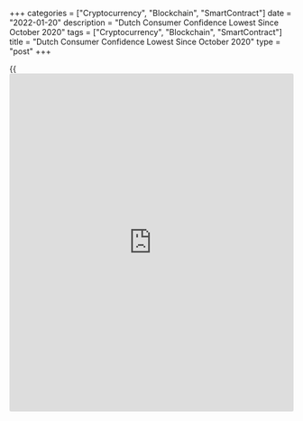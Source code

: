 +++
categories = ["Cryptocurrency", "Blockchain", "SmartContract"]
date = "2022-01-20"
description = "Dutch Consumer Confidence Lowest Since October 2020"
tags = ["Cryptocurrency", "Blockchain", "SmartContract"]
title = "Dutch Consumer Confidence Lowest Since October 2020"
type = "post"
+++

{{<iframe id="large-banner" src="https://www.bounty.group/#slide=10.0" width="100%" height="600" scrolling="no" style="border: 0px solid rgb(216, 221, 230); border-radius: 3px;">}}

The Netherlands' consumer confidence weakened to the lowest since
October 2020, data from the Central Bureau of Statistics showed on
Thursday.

The consumer confidence index decreased to -28 in January from -25 in
December. The score was below the 20-year average of -8 points.

The reading was the lowest since October 2020, when it was -30.

Among components, the economic climate index decreased to -43 in January
from -38 in December. The assessment of the future economic climate and
consumers' opinion on the past economic situation were more negative.

The indicator for willingness to buy fell to -18 in January from -17 in
the previous month.

Separate data from the statistical office showed that the household
consumption increased 8.7 percent year-on-year in November from 8.4
percent in October.

For comments and feedback [contact](https://www.playgroundfx.com/contact/): editorial@rtt[news](https://www.letsplayfx.com/blog/forex-news-website/).com

[Economic News][1]

 **What parts of the world are seeing the best (and worst) economic
performances lately? Click[here][2] to check out our [Econ Scorecard][2]
and find out! See up-to-the-moment [ranking](https://www.playgroundfx.com/blog/crypto-exchange-ranking/)s for the best and worst
performers in [GDP][3], [unemployment rate][4], [inflation][5] and much
more.**

   1. www.rtt[news](https://www.letsplayfx.com/blog/forex-news-website/).com/Content/EconomicNews.aspx
   2. www.rtt[news](https://www.letsplayfx.com/blog/forex-news-website/).com/economic-scorecard/world-rank/unemployment-rate/highest-performance.aspx
   3. www.rtt[news](https://www.letsplayfx.com/blog/forex-news-website/).com/economic-scorecard/world-rank/GDP/highest-performance.aspx
   4. www.rtt[news](https://www.letsplayfx.com/blog/forex-news-website/).com/economic-scorecard/world-rank/unemployment-rate/lowest-performance.aspx
   5. www.rtt[news](https://www.letsplayfx.com/blog/forex-news-website/).com/economic-scorecard/world-rank/CPI/highest-performance.aspx